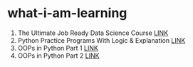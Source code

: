 # what-i-am-learning

1. The Ultimate Job Ready Data Science Course [LINK](https://www.codewithharry.com/courses/the-ultimate-job-ready-data-science-course)
2. Python Practice Programs With Logic & Explanation [LINK](https://www.youtube.com/playlist?list=PLu0W_9lII9agqZuv_XJen_BEHycIh-FmG)
3. OOPs in Python Part 1 [LINK](https://youtu.be/HeW-D6KpDwY?si=YMIE0z10KxrcHkoT)
4. OOPs in Python Part 2 [LINK](https://youtu.be/bAwmZVJeO5s?si=wqxwqTIQd2CxOkuD)

